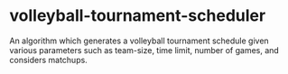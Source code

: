 # volleyball-tournament-scheduler
An algorithm which generates a volleyball tournament schedule given various parameters such as team-size, time limit, number of games, and considers matchups.
